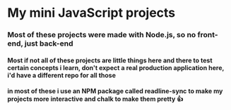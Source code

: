 # My mini JavaScript projects

### Most of these projects were made with Node.js, so no front-end, just back-end
#### Most if not all of these projects are little things here and there to test certain concepts  i learn, don't expect a real production application here, i'd have a different repo for all those
#### in most of these i use an NPM package called readline-sync to make my projects more interactive and chalk to make them pretty 👍

#####
